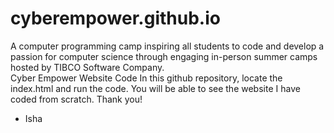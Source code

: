 # cyberempower.github.io
A computer programming camp inspiring all students to code and develop a passion for computer science through engaging in-person summer camps hosted by TIBCO Software Company.<br>
Cyber Empower Website Code
In this github repository, locate the index.html and run the code. You will be able to see the website I have coded from scratch. Thank you!
- Isha
